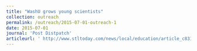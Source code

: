 ```yaml
---
title: "WashU grows young scientists"
collection: outreach
permalink: /outreach/2015-07-01-outreach-1
date: 2015-07-01
journal: 'Post Distpatch'
articleurl: ' http://www.stltoday.com/news/local/education/article_c83195d9-36a9-5f54-b4e9-59dc1f3628b2.html#.VbuTji45yhs.twitter'
---
```

